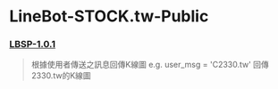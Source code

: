 # LineBot-STOCK.tw-Public

### [LBSP-1.0.1](https://github.com/hsiangjenli/LineBot-STOCK.tw-Public/tree/LBSP-1.0.1)
>根據使用者傳送之訊息回傳K線圖
e.g. user_msg = 'C2330.tw' 回傳2330.tw的K線圖
